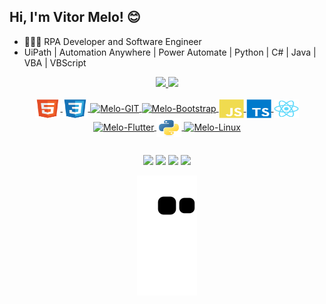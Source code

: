 ## Hi, I'm Vitor Melo! 😊 
- 🧑🏼‍💻 RPA Developer and Software Engineer
- UiPath | Automation Anywhere | Power Automate | Python | C# | Java | VBA | VBScript

<div align="center">
  <a href="https://github.com/Dev-VitorMelo">
  <img height="165em" src="https://github-readme-stats.vercel.app/api?username=Dev-VitorMelo&show_icons=true&theme=react&include_all_commits=true&count_private=true"/>
  <img height="165em" src="https://github-readme-stats.vercel.app/api/top-langs/?username=Dev-VitorMelo&layout=compact&langs_count=7&theme=react"/>
</div>

<div align="center"><br>
   <img align="center" alt="Melo-HTML" height="30" width="40" src="https://raw.githubusercontent.com/devicons/devicon/master/icons/html5/html5-original.svg">
   <img align="center" alt="Melo-CSS" height="30" width="40" src="https://raw.githubusercontent.com/devicons/devicon/master/icons/css3/css3-original.svg">
   <img align="center" alt="Melo-GIT" height="30" width="40" src="https://cdn.jsdelivr.net/gh/devicons/devicon/icons/git/git-original.svg">
   <img align="center" alt="Melo-Bootstrap" height="30" width="40" src="https://cdn.jsdelivr.net/gh/devicons/devicon/icons/bootstrap/bootstrap-original.svg">
   <img align="center" alt="Melo-Js" height="30" width="40" src="https://raw.githubusercontent.com/devicons/devicon/master/icons/javascript/javascript-plain.svg">
   <img align="center" alt="Melo-Ts" height="30" width="40" src="https://raw.githubusercontent.com/devicons/devicon/master/icons/typescript/typescript-plain.svg">
   <img align="center" alt="Melo-React" height="30" width="40" src="https://raw.githubusercontent.com/devicons/devicon/master/icons/react/react-original.svg">
   <img align="center" alt="Melo-Flutter" height="30" width="40" src="https://cdn.jsdelivr.net/gh/devicons/devicon/icons/flutter/flutter-original.svg">
   <img align="center" alt="Melo-Python" height="30" width="40" src="https://raw.githubusercontent.com/devicons/devicon/master/icons/python/python-original.svg">
   <img align="center" alt="Melo-Linux" height="30" width="40" src="https://cdn.jsdelivr.net/gh/devicons/devicon/icons/linux/linux-original.svg">
</div>

##

<div align="center"> 
  <a href="https://www.youtube.com/channel/UCJGyNR99rfnB4eSnQdL3rGg" target="_blank"><img src="https://img.shields.io/badge/YouTube-FF0000?style=for-the-badge&logo=youtube&logoColor=white" target="_blank"></a>
  <a href="https://www.instagram.com/dev_vmelo/" target="_blank"><img src="https://img.shields.io/badge/-Instagram-%23E4405F?style=for-the-badge&logo=instagram&logoColor=white" target="_blank"></a>
  <a href = "mailto:contatorvitorsamuelmelo135@gmail.com"><img src="https://img.shields.io/badge/-Gmail-%23333?style=for-the-badge&logo=gmail&logoColor=white" target="_blank"></a>
  <a href="https://www.linkedin.com/in/vitor-melo-dev/" target="_blank"><img src="https://img.shields.io/badge/-LinkedIn-%230077B5?style=for-the-badge&logo=linkedin&logoColor=white" target="_blank"></a>
  
 
  ![Snake animation](https://github.com/rafaballerini/rafaballerini/blob/output/github-contribution-grid-snake.svg)
 
</div>
